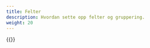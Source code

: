 ```yaml
---
title: Felter
description: Hvordan sette opp felter og gruppering.
weight: 20
---
```


{{<children>}}
